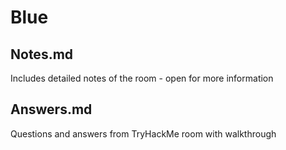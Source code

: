 # Blue

## Notes.md

Includes detailed notes of the room - open for more information

## Answers.md

Questions and answers from TryHackMe room with walkthrough
